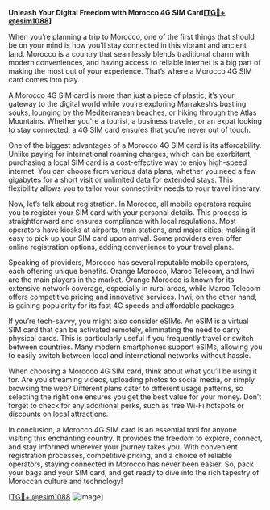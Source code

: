 **Unleash Your Digital Freedom with Morocco 4G SIM Card[[TG💪+ @esim1088](https://t.me/s/esim1088)]**

When you’re planning a trip to Morocco, one of the first things that should be on your mind is how you’ll stay connected in this vibrant and ancient land. Morocco is a country that seamlessly blends traditional charm with modern conveniences, and having access to reliable internet is a big part of making the most out of your experience. That’s where a Morocco 4G SIM card comes into play.

A Morocco 4G SIM card is more than just a piece of plastic; it’s your gateway to the digital world while you’re exploring Marrakesh’s bustling souks, lounging by the Mediterranean beaches, or hiking through the Atlas Mountains. Whether you're a tourist, a business traveler, or an expat looking to stay connected, a 4G SIM card ensures that you’re never out of touch.

One of the biggest advantages of a Morocco 4G SIM card is its affordability. Unlike paying for international roaming charges, which can be exorbitant, purchasing a local SIM card is a cost-effective way to enjoy high-speed internet. You can choose from various data plans, whether you need a few gigabytes for a short visit or unlimited data for extended stays. This flexibility allows you to tailor your connectivity needs to your travel itinerary.

Now, let’s talk about registration. In Morocco, all mobile operators require you to register your SIM card with your personal details. This process is straightforward and ensures compliance with local regulations. Most operators have kiosks at airports, train stations, and major cities, making it easy to pick up your SIM card upon arrival. Some providers even offer online registration options, adding convenience to your travel plans.

Speaking of providers, Morocco has several reputable mobile operators, each offering unique benefits. Orange Morocco, Maroc Telecom, and Inwi are the main players in the market. Orange Morocco is known for its extensive network coverage, especially in rural areas, while Maroc Telecom offers competitive pricing and innovative services. Inwi, on the other hand, is gaining popularity for its fast 4G speeds and affordable packages.

If you’re tech-savvy, you might also consider eSIMs. An eSIM is a virtual SIM card that can be activated remotely, eliminating the need to carry physical cards. This is particularly useful if you frequently travel or switch between countries. Many modern smartphones support eSIMs, allowing you to easily switch between local and international networks without hassle.

When choosing a Morocco 4G SIM card, think about what you’ll be using it for. Are you streaming videos, uploading photos to social media, or simply browsing the web? Different plans cater to different usage patterns, so selecting the right one ensures you get the best value for your money. Don’t forget to check for any additional perks, such as free Wi-Fi hotspots or discounts on local attractions.

In conclusion, a Morocco 4G SIM card is an essential tool for anyone visiting this enchanting country. It provides the freedom to explore, connect, and stay informed wherever your journey takes you. With convenient registration processes, competitive pricing, and a choice of reliable operators, staying connected in Morocco has never been easier. So, pack your bags and your SIM card, and get ready to dive into the rich tapestry of Moroccan culture and technology!

[[TG💪+ @esim1088](https://t.me/s/esim1088) ![Image](https://i.postimg.cc/Y0z9fWf4/image.png)]